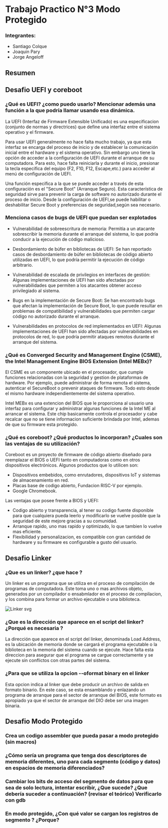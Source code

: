 # Trabajo Practico N°3 Modo Protegido

### Integrantes:

* Santiago Colque
* Joaquin Pary
* Jorge Angeloff

## Resumen

## Desafio UEFI y coreboot

### ¿Qué es UEFI? ¿como puedo usarlo? Mencionar además una función a la que podría llamar usando esa dinámica.  

La UEFI (Interfaz de Firmware Extensible Unificado) es una especificacion (conjunto de normas y directrices) que define una interfaz entre el sistema operativo y el firmware.

Para usar UEFI generalmente no hace falta mucho trabajo, ya que esta interfaz se encarga del proceso de inicio y de establecer la comunicación inicial entre el hardware y el sistema operativo. Sin embargo uno tiene la opción de acceder a la configuración de UEFI durante el arranque de su computadora. Para esto, hace falta reiniciarla y durante el inicio, presionar la tecla especifica del equipo (F2, F10, F12, Escape,etc.) para acceder al menú de configuración de UEFI. 

Una función específica a la que se puede  acceder a través de esta configuración es el "Secure Boot" (Arranque Seguro). Esta característica de seguridad sirve para prevenir la carga de software no autorizado durante el proceso de inicio. Desde la configuración de UEFI,se puede habilitar o deshabilitar Secure Boot y preferencias de seguridad,según sea necesario. 

### Menciona casos de bugs de UEFI que puedan ser explotados

* Vulnerabilidad de sobreescritura de memoria: Permitía a un atacante sobrescribir la memoria durante el arranque del sistema, lo que podría conducir a la ejecución de código malicioso.

* Desbordamiento de búfer en bibliotecas de UEFI: Se han reportado casos de desbordamiento de búfer en bibliotecas de código abierto utilizadas en UEFI, lo que podría permitir la ejecución de código arbitrario.

* Vulnerabilidad de escalada de privilegios en interfaces de gestión: Algunas implementaciones de UEFI han sido afectadas por vulnerabilidades que permiten a los atacantes obtener acceso privilegiado al sistema.

* Bugs en la implementación de Secure Boot: Se han encontrado bugs que afectan la implementación de Secure Boot, lo que puede resultar en problemas de compatibilidad y vulnerabilidades que permiten cargar código no autorizado durante el arranque.

* Vulnerabilidades en protocolos de red implementados en UEFI: Algunas implementaciones de UEFI han sido afectadas por vulnerabilidades en protocolos de red, lo que podría permitir ataques remotos durante el arranque del sistema.



###  ¿Qué es Converged Security and Management Engine (CSME), the Intel Management Engine BIOS Extension (Intel MEBx)?

El CSME es un componente ubicado en el procesador, que cumple funciones relacionadas con la seguridad y gestion de plataformas de hardware. Por ejemplo, puede administrar de forma remota el sistema, autenticar el SecureBoot o prevenir ataques de firmware. Todo esto desde el mismo hardware independientemente del sistema operativo.

Intel MEBx es una extencion del BIOS que le proporciona al usuario una interfaz para configurar y administrar algunas funciones de la Intel ME al arrancar el sistema. Este chip basicamente controla el procesador y cabe recalcar que no se tiene informacion suficiente brindada por Intel, ademas de que su firmware esta protegido.


### ¿Qué es coreboot? ¿Qué productos lo incorporan? ¿Cuales son las ventajas de su utilización?

Coreboot es un proyecto de firmware de código abierto diseñado para reemplazar el BIOS o UEFI tanto en computadoras como en otros dispositivos electrónicos. Algunos productos que lo utilicen son:

* Dispositivos embebidos, como enrutadores, dispositivos IoT y sistemas de almacenamiento en red.
* Placas base de codigo abierto, Fundacion RISC-V por ejemplo.
* Google Chromebook.

Las ventajas que posee frente a BIOS y UEFI:

* Codigo abierto y transparencia, al tener su codigo fuente disponible para que cualquiera pueda leerlo y modificarlo se vuelve posible que la seguridad de este mejore gracias a su comunidad.
* Arranque rapido, uno mas rapido y optimizado, lo que tambien lo vuelve mas eficiente.
* Flexibilidad y personalizacion, es compatible con gran cantidad de hardware y su firmware es configurable a gusto del usuario.

## Desafio Linker

### ¿Que es un linker? ¿que hace ? 
Un linker es un programa que se utiliza en el proceso de compilación de programas de computadora. Este toma uno o mas archivos objeto, generados por un compilador o ensabmlador en el proceso de compilacion, y los combina para formar un archivo ejecutable o una biblioteca.

![Linker svg](https://github.com/angeloff-07/SC_Practico-3_Modo_Protegido-/assets/84982752/c9b4a8a6-e63f-4a47-83d5-ddd6715afd2a)


### ¿Que es la dirección que aparece en el script del linker?¿Porqué es necesaria ?
La dirección que aparece en el script del linker, denominada Load Address, es la ubicación de memoria donde se cargará el programa ejecutable o la biblioteca en la memoria del sistema cuando se ejecute. Hace falta esta direccion para asegurar que el programa se cargue correctamente y se ejecute sin conflictos con otras partes del sistema.

### ¿Para que se utiliza la opcion --oformat binary en el linker
Esta opcion indica al linker que debe producir un archivo de salida en formato binario. En este caso, se esta ensamblando y enlazando un programa de arranque para el sector de arranque del BIOS, este formato es apropiado ya que el sector de arranque del DIO debe ser una imagen binaria.

## Desafio Modo Protegido

### Crea un codigo assembler que pueda pasar a modo protegido (sin macros)
### ¿Cómo sería un programa que tenga dos descriptores de memoria diferentes, uno para cada segmento (código y datos) en espacios de memoria diferenciados? 
### Cambiar los bits de acceso del segmento de datos para que sea de solo lectura,  intentar escribir, ¿Que sucede? ¿Que debería suceder a continuación? (revisar el teórico) Verificarlo con gdb
### En modo protegido, ¿Con qué valor se cargan los registros de segmento ? ¿Porque?

